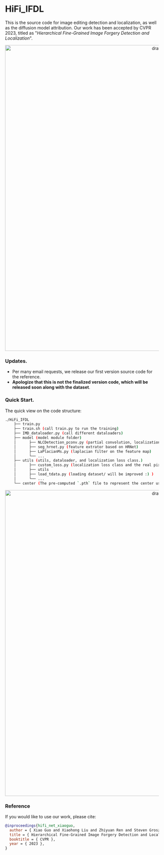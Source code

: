 # HiFi_IFDL

This is the source code for image editing detection and localization, as well as the diffusion model attribution. Our work has been accepted by CVPR $2023$, titled as "*Hierarchical Fine-Grained Image Forgery Detection and Localization*". 

<p align="center">
  <img src="https://github.com/CHELSEA234/HiFi_IFDL/blob/main/figures/overview_4.png" alt="drawing" width="1000"/>
</p>

### Updates.
- Per many email requests, we release our first version source code for the reference. 
- **Apologize that this is not the finalized version code, which will be released soon along with the dataset**.

### Quick Start.
The quick view on the code structure:
```bash
./HiFi_IFDL
    ├── train.py
    ├── train.sh (call train.py to run the training)
    ├── IMD_dataloader.py (call different dataloaders)
    ├── model (model module folder)
    │      ├── NLCDetection_pconv.py (partial convolution, localization and classification modules)
    │      ├── seg_hrnet.py (feature extrator based on HRNet)
    │      ├── LaPlacianMs.py (laplacian filter on the feature map)
    │      └── ...   
    ├── utils (utils, dataloader, and localization loss class.)
    │      ├── custom_loss.py (localization loss class and the real pixel center initialization)
    │      ├── utils 
    │      ├── load_tdata.py (loading dataset/ will be improved :) )
    │      └── ...   
    └── center (The pre-computed `.pth` file to represent the center used in the localization loss.)
```
<p align="center">
  <img src="https://github.com/CHELSEA234/HiFi_IFDL/blob/main/figures/architecture.png" alt="drawing" width="1000"/>
</p>

### Reference
If you would like to use our work, please cite:
```Bibtex
@inproceedings{hifi_net_xiaoguo,
  author = { Xiao Guo and Xiaohong Liu and Zhiyuan Ren and Steven Grosz and Iacopo Masi and Xiaoming Liu },
  title = { Hierarchical Fine-Grained Image Forgery Detection and Localization },
  booktitle = { CVPR },
  year = { 2023 },
}
```
